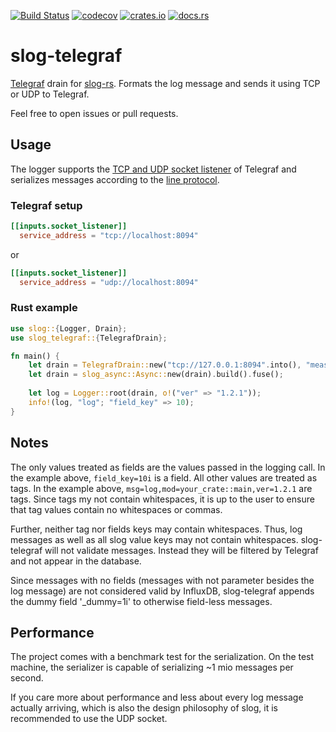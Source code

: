 [![Build Status](https://travis-ci.com/jwillbold/slog-telegraf.svg?token=hPh87VpFt3MQPwdySdkS&branch=master)](https://travis-ci.com/jwillbold/slog-telegraf)
[![codecov](https://codecov.io/gh/jwillbold/slog-telegraf/branch/master/graph/badge.svg?token=2EQLM7NCG1)](https://codecov.io/gh/jwillbold/slog-telegraf)
[![crates.io](https://img.shields.io/crates/v/slog-telegraf.svg)](https://crates.io/crates/slog-telegraf)
[![docs.rs](https://img.shields.io/badge/docs.rs-current-blue.svg)](https://docs.rs/slog-telegraf)

# slog-telegraf

[Telegraf](https://www.influxdata.com/time-series-platform/telegraf/) drain for [slog-rs](https://github.com/slog-rs/slog).
Formats the log message and sends it using TCP or UDP to Telegraf. 

Feel free to open issues or pull requests.

## Usage

The logger supports the [TCP and UDP socket listener](https://github.com/influxdata/telegraf/blob/release-1.14/plugins/inputs/socket_listener/README.md) 
of Telegraf and serializes messages according to the [line protocol](https://docs.influxdata.com/influxdb/v1.8/write_protocols/line_protocol_tutorial/#syntax).

### Telegraf setup
```conf
[[inputs.socket_listener]]
  service_address = "tcp://localhost:8094"
```

or

```conf
[[inputs.socket_listener]]
  service_address = "udp://localhost:8094"
```

### Rust example

```Rust
use slog::{Logger, Drain};
use slog_telegraf::{TelegrafDrain};

fn main() {
    let drain = TelegrafDrain::new("tcp://127.0.0.1:8094".into(), "measurement".into()).unwrap().fuse();
    let drain = slog_async::Async::new(drain).build().fuse();
    
    let log = Logger::root(drain, o!("ver" => "1.2.1"));
    info!(log, "log"; "field_key" => 10);
}
```

## Notes
The only values treated as fields are the values passed in the logging call. In the example above, ``field_key=10i`` is a field.
All other values are treated as tags. In the example above, ``msg=log,mod=your_crate::main,ver=1.2.1`` are tags. Since tags my not contain
whitespaces, it is up to the user to ensure that tag values contain no whitespaces or commas.

Further, neither tag nor fields keys may contain whitespaces. Thus, log messages as well as all slog value keys may not contain whitespaces.
slog-telegraf will not validate messages. Instead they will be filtered by Telegraf and not appear in the database.

Since messages with no fields (messages with not parameter besides the log message) are not considered valid by InfluxDB, slog-telegraf appends the dummy
field '_dummy=1i' to otherwise field-less messages.

## Performance
The project comes with a benchmark test for the serialization. On the test machine, the serializer is capable of serializing ~1 mio messages per second.

If you care more about performance and less about every log message actually arriving, which is also the design philosophy of slog, 
it is recommended to use the UDP socket.
 